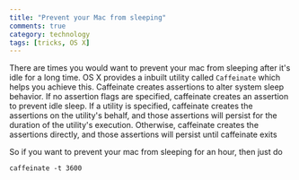 ```yaml
---
title: "Prevent your Mac from sleeping"
comments: true
category: technology
tags: [tricks, OS X]
---
```

There are times you would want to prevent your mac from sleeping after it's idle for a long time. OS X provides a inbuilt utility called `Caffeinate` which helps you achieve this. Caffeinate creates assertions to alter system sleep behavior. If no assertion flags are specified, caffeinate creates an assertion to prevent idle sleep. If a utility is specified, caffeinate creates the assertions on the utility's behalf, and those assertions will persist for the duration of the utility's execution. Otherwise, caffeinate creates the assertions directly, and those assertions will persist until caffeinate exits

So if you want to prevent your mac from sleeping for an hour, then just do

`caffeinate -t 3600`
